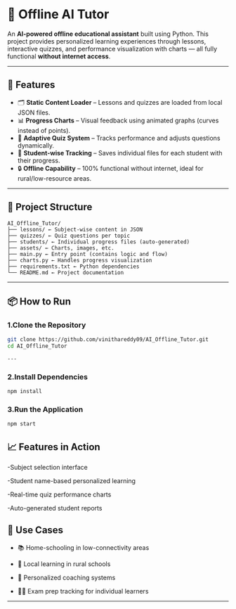 # 🧠 Offline AI Tutor

An **AI-powered offline educational assistant** built using Python. This project provides personalized learning experiences through lessons, interactive quizzes, and performance visualization with charts — all fully functional **without internet access**.

---

## 🚀 Features

- 🗂️ **Static Content Loader** – Lessons and quizzes are loaded from local JSON files.
- 📊 **Progress Charts** – Visual feedback using animated graphs (curves instead of points).
- 🎯 **Adaptive Quiz System** – Tracks performance and adjusts questions dynamically.
- 👤 **Student-wise Tracking** – Saves individual files for each student with their progress.
- 🔒 **Offline Capability** – 100% functional without internet, ideal for rural/low-resource areas.

---

## 📁 Project Structure

```
AI_Offline_Tutor/
├── lessons/ ← Subject-wise content in JSON
├── quizzes/ ← Quiz questions per topic
├── students/ ← Individual progress files (auto-generated)
├── assets/ ← Charts, images, etc.
├── main.py ← Entry point (contains logic and flow)
├── charts.py ← Handles progress visualization
├── requirements.txt ← Python dependencies
└── README.md ← Project documentation

```
---

## 📦 How to Run

### 1.Clone the Repository

```bash
git clone https://github.com/vinithareddy09/AI_Offline_Tutor.git
cd AI_Offline_Tutor

---
```
### 2.Install Dependencies

```bash
npm install
```
### 3.Run the Application

```bash
npm start
```
## 📈 Features in Action
-Subject selection interface

-Student name-based personalized learning

-Real-time quiz performance charts

-Auto-generated student reports

## 📌 Use Cases

- 📚 Home-schooling in low-connectivity areas

- 🏫 Local learning in rural schools

- 🧠 Personalized coaching systems

- 🧑‍🎓 Exam prep tracking for individual learners


---

